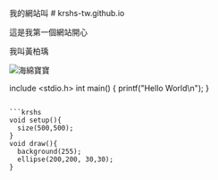 我的網站叫  # krshs-tw.github.io

這是我第一個網站開心

我叫黃柏瑀


![海綿寶寶](https://5fd1a74d-a-62cb3a1a-s-sites.googlegroups.com/site/haimianbaobao09101202s/hai-mian-bao-bao-ge-ren-zi-liao/AM16THPCAQRKNMACAB9VI95CAAQ72DVCAQ4GC5TCAE9IJRJCAK03476CAO5RS7OCA5W7N38CABDXOEUCAFV9ISRCA5V50EVCAHVJ87YCASE2IWGCAYNJKUVCA2ZH2GTCAP023KHCAOAQIXTCAHCL0DOCATGH1LU.jpg?attachauth=ANoY7coRnuqFv2gqfm41G_owJmJ5o-ntgKCka4MtLt0lETQKpbMKRXSDfScxgwQOtxjTujW4C9eTHAr8ApT5LZQ8zn9fdvNqwachvaORGYueZ4MukVfa1Cp8KAn1CRG67jmff98Kivz4ZQBc6ed5UlWSt11jHIJejAtXMEJsVNqpZYN2YBB1g4IEeqJ0Id0FYXM2izNDFAjtqakbHceKUI9gTvWF0yR9cN7TVo9F8KckXtaxKdqU4DMnaMsYn6qVDL3kVI02tGH2CfhQUL7MuxFdoQsP0750l35f195Bn-zhNCfZ2j1FbgPQcLLkm0u_wdUkBEY5AMpWZAXnxFbn94vdZmA0B-UJgCtucA9yqRhqdZS5A9QuAPiZNAIuhyyhnzPyDRi6ijy3ckb5NnHbzDG3GCFqhH4xbCqGYpR3nnPZqN-rjdwDAI6lj0m46jmATdOn7UbSLsXkzBNjj7prT6dj8Y9vsy1O-Q%3D%3D&attredirects=0)

include <stdio.h>
int main()
{
  printf("Hello World\n");
}
```

```krshs
void setup(){
  size(500,500);
}
void draw(){
  background(255);
  ellipse(200,200, 30,30);
}

```

